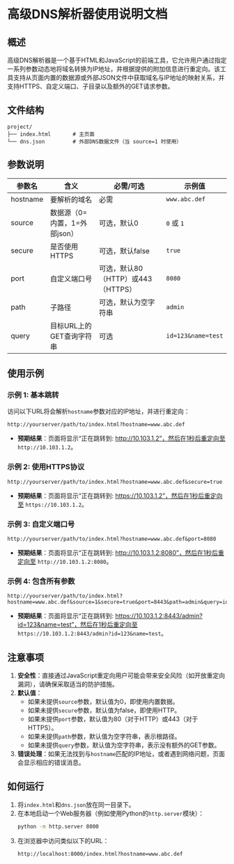 # 高级DNS解析器使用说明文档

## 概述

高级DNS解析器是一个基于HTML和JavaScript的前端工具，它允许用户通过指定一系列参数动态地将域名转换为IP地址，并根据提供的附加信息进行重定向。该工具支持从页面内置的数据源或外部JSON文件中获取域名与IP地址的映射关系，并支持HTTPS、自定义端口、子目录以及额外的GET请求参数。

## 文件结构

```
project/
├── index.html       # 主页面
└── dns.json         # 外部DNS数据文件（当 source=1 时使用）
```

## 参数说明

| 参数名     | 含义                         | 必需/可选 | 示例值                       |
|------------|------------------------------|-----------|-----------------------------|
| hostname   | 要解析的域名                 | 必需      | `www.abc.def`               |
| source     | 数据源（0=内置，1=外部json）  | 可选，默认0 | `0` 或 `1`                  |
| secure     | 是否使用 HTTPS               | 可选，默认false | `true`                   |
| port       | 自定义端口号                 | 可选，默认80（HTTP）或443（HTTPS） | `8080`                    |
| path       | 子路径                       | 可选，默认为空字符串 | `admin`                   |
| query      | 目标URL上的GET查询字符串     | 可选      | `id=123&name=test`          |

## 使用示例

### 示例 1: 基本跳转

访问以下URL将会解析`hostname`参数对应的IP地址，并进行重定向：

```
http://yourserver/path/to/index.html?hostname=www.abc.def
```

- **预期结果**：页面将显示“正在跳转到: http://10.103.1.2”，然后在1秒后重定向至 `http://10.103.1.2`。

### 示例 2: 使用HTTPS协议

```
http://yourserver/path/to/index.html?hostname=www.abc.def&secure=true
```

- **预期结果**：页面将显示“正在跳转到: https://10.103.1.2”，然后在1秒后重定向至 `https://10.103.1.2`。

### 示例 3: 自定义端口号

```
http://yourserver/path/to/index.html?hostname=www.abc.def&port=8080
```

- **预期结果**：页面将显示“正在跳转到: http://10.103.1.2:8080”，然后在1秒后重定向至 `http://10.103.1.2:8080`。

### 示例 4: 包含所有参数

```
http://yourserver/path/to/index.html?hostname=www.abc.def&source=1&secure=true&port=8443&path=admin&query=id=123&name=test
```

- **预期结果**：页面将显示“正在跳转到: https://10.103.1.2:8443/admin?id=123&name=test”，然后在1秒后重定向至 `https://10.103.1.2:8443/admin?id=123&name=test`。

## 注意事项

1. **安全性**：直接通过JavaScript重定向用户可能会带来安全风险（如开放重定向漏洞），请确保采取适当的防护措施。
2. **默认值**：
   - 如果未提供`source`参数，默认值为0，即使用内置数据。
   - 如果未提供`secure`参数，默认值为false，即使用HTTP。
   - 如果未提供`port`参数，默认值为80（对于HTTP）或443（对于HTTPS）。
   - 如果未提供`path`参数，默认值为空字符串，表示根路径。
   - 如果未提供`query`参数，默认值为空字符串，表示没有额外的GET参数。
3. **错误处理**：如果无法找到与`hostname`匹配的IP地址，或者遇到网络问题，页面会显示相应的错误消息。

## 如何运行

1. 将`index.html`和`dns.json`放在同一目录下。
2. 在本地启动一个Web服务器（例如使用Python的`http.server`模块）：
   ```bash
   python -m http.server 8000
   ```
3. 在浏览器中访问类似以下的URL：
   ```
   http://localhost:8000/index.html?hostname=www.abc.def
   ```

